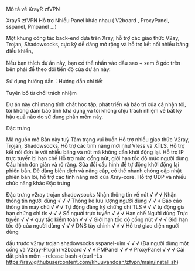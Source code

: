 Mô tả về XrayR zfVPN

XrayR zfVPN Hỗ trợ Nhiều Panel khác nhau ( V2board , ProxyPanel, sspanel, Pmpanel ...)

Một khung công tác back-end dựa trên Xray, hỗ trợ các giao thức V2ay, Trojan, Shadowsocks, cực kỳ dễ dàng mở rộng và hỗ trợ kết nối nhiều bảng điều khiển。

Nếu bạn thích dự án này, bạn có thể nhấn vào dấu sao + xem ở góc trên bên phải để theo dõi tiến độ của dự án này.

Sử dụng hướng dẫn：Hướng dẫn chi tiết

Tuyên bố từ chối trách nhiệm

Dự án này chỉ mang tính chất học tập, phát triển và bảo trì của cá nhân tôi, tôi không đảm bảo tính khả dụng và tôi không chịu trách nhiệm về bất kỳ hậu quả nào do sử dụng phần mềm này.

Đặc trưng

Mã nguồn mở Bản này tuỳ Tâm trạng vui buồn
Hỗ trợ nhiều giao thức V2ray, Trojan, Shadowsocks.
Hỗ trợ các tính năng mới như Vless và XTLS.
Hỗ trợ kết nối đơn lẻ với nhiều bảng và nút mà không cần khởi động lại.
Hỗ trợ IP trực tuyến bị hạn chế
Hỗ trợ mức cổng nút, giới hạn tốc độ mức người dùng.
Cấu hình đơn giản và rõ ràng.
Sửa đổi cấu hình để tự động khởi động lại phiên bản.
Dễ dàng biên dịch và nâng cấp, có thể nhanh chóng cập nhật phiên bản lõi, hỗ trợ các tính năng mới của Xray-core.
Hỗ trợ UDP và nhiều chức năng khác
Đặc trưng

Đặc trưng	v2ray	trojan	shadowsocks
Nhận thông tin về nút	√	√	√
Nhận thông tin người dùng	√	√	√
Thống kê lưu lượng người dùng	√	√	√
Báo cáo thông tin máy chủ	√	√	√
Tự động đăng ký chứng chỉ TLS	√	√	√
tự động gia hạn chứng chỉ tls	√	√	√
Số người trực tuyến	√	√	√
Hạn chế Người dùng Trực tuyến	√	√	√
quy tắc kiểm toán	√	√	√
Giới hạn tốc độ cổng nút	√	√	√
Giới hạn tốc độ của người dùng	√	√	√
DNS tùy chỉnh	√	√	√
Hỗ trợ giao diện người dùng

đầu trước	v2ray	trojan	shadowsocks
sspanel-uim	√	√	√ (Đa người dùng một cổng và V2ray-Plugin)
v2board	√	√	√
PMPanel	√	√	√
ProxyPanel	√	√	√
Cài đặt phần mềm - release
bash <(curl -Ls https://raw.githubusercontent.com/khuuvandoan/zfvpn/main/install.sh)
